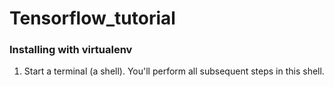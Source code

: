 # Tensorflow_tutorial
### Installing with virtualenv

1. Start a terminal (a shell). You'll perform all subsequent steps in this shell.
